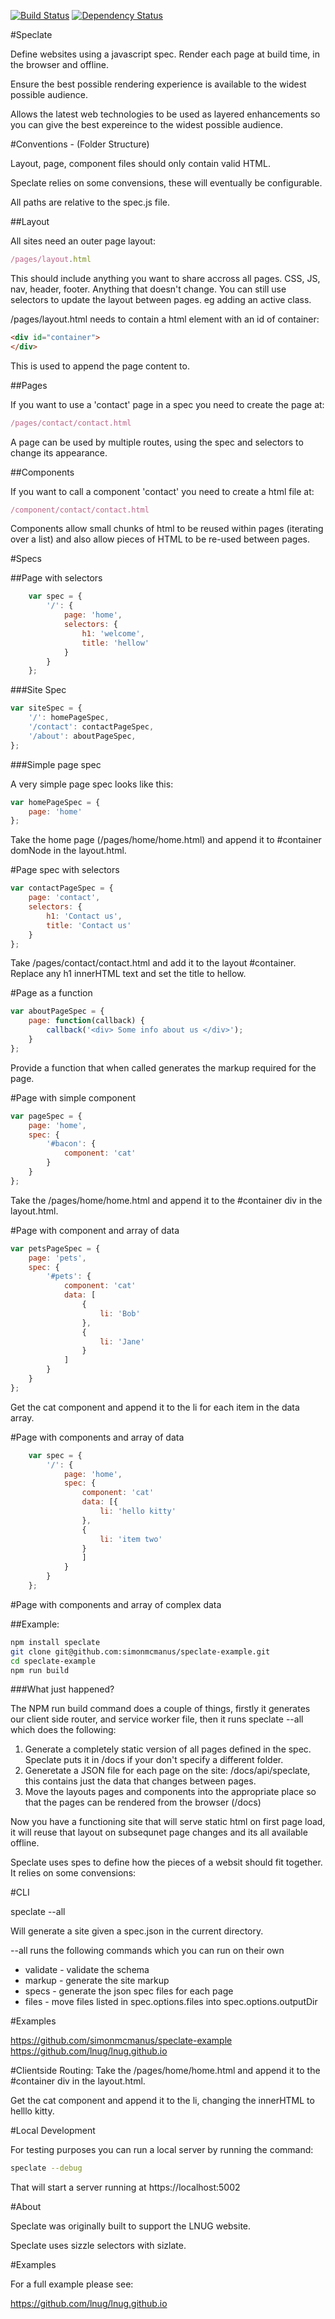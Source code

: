 [![Build Status](https://travis-ci.org/simonmcmanus/speclate.svg?branch=master)](https://travis-ci.org/simonmcmanus/speclate)
[![Dependency Status](https://dependencyci.com/github/simonmcmanus/speclate/badge)](https://dependencyci.com/github/simonmcmanus/speclate)

#Speclate

Define websites using a javascript spec. Render each page at build time, in the browser and offline.

Ensure the best possible rendering experience is available to the widest possible audience.


Allows the latest web technologies to be used as layered enhancements so you can give the best expereince to the widest possible audience.



#Conventions - (Folder Structure)


Layout, page, component files should only contain valid HTML.

Speclate relies on some convensions, these will eventually be configurable.

All paths are relative to the spec.js file.

##Layout

All sites need an outer page layout:

```js
/pages/layout.html
```

This should include anything you want to share accross all pages. CSS, JS, nav, header, footer. Anything that doesn't change. You can still use selectors to update the layout between pages. eg adding an active class.

/pages/layout.html needs to contain a html element with an id of container:

```html
<div id="container">
</div>
```

This is used to append the page content to.


##Pages

If you want to use a 'contact' page in a spec you need to create the page at:

```js
/pages/contact/contact.html
```

A page can be used by multiple routes, using the spec and selectors to change its appearance.

##Components

If you want to call a component 'contact' you need to create a html file at:

```js
/component/contact/contact.html
```

Components allow small chunks of html to be reused within pages (iterating over a list) and also allow pieces of HTML to be re-used between pages.




#Specs


##Page with selectors


```js
    var spec = {
        '/': {
            page: 'home',
            selectors: {
                h1: 'welcome',
                title: 'hellow'
            }
        }
    };
```

###Site Spec

```js
var siteSpec = {
    '/': homePageSpec,
    '/contact': contactPageSpec,
    '/about': aboutPageSpec,
};
```

###Simple page spec

A very simple page spec looks like this:

```js
var homePageSpec = {
    page: 'home'
};
```

Take the home page (/pages/home/home.html) and append it to #container domNode in the layout.html.


#Page spec with selectors

```js
var contactPageSpec = {
    page: 'contact',
    selectors: {
        h1: 'Contact us',
        title: 'Contact us'
    }
};
```

Take /pages/contact/contact.html and add it to the layout #container.
Replace any h1 innerHTML text and set the title to hellow.


#Page as a function

```js
var aboutPageSpec = {
    page: function(callback) {
        callback('<div> Some info about us </div>');
    }
};
```

Provide a function that when called generates the markup required for the page.

#Page with simple component

```js
var pageSpec = {
    page: 'home',
    spec: {
        '#bacon': {
            component: 'cat'
        }
    }
};
```

Take the /pages/home/home.html and append it to the #container div in the layout.html.

#Page with component and array of data

```js
var petsPageSpec = {
    page: 'pets',
    spec: {
        '#pets': {
            component: 'cat'
            data: [
                {
                    li: 'Bob'
                },
                {
                    li: 'Jane'
                }
            ]
        }
    }
};
```

Get the cat component and append it to the li for each item in the data array.



#Page with components and array of data

```js
    var spec = {
        '/': {
            page: 'home',
            spec: {
                component: 'cat'
                data: [{
                    li: 'hello kitty'
                },
                {
                    li: 'item two'
                }
                ]
            }
        }
    };
```


#Page with components and array of complex data



##Example:

```bash
npm install speclate
git clone git@github.com:simonmcmanus/speclate-example.git
cd speclate-example
npm run build
```

###What just happened?

The NPM run build command does a couple of things, firstly it generates our client side router, and service worker file, then it runs speclate --all which does the following:

1. Generate a completely static version of all pages defined in the spec. Speclate puts it in /docs if your don't specify a different folder.
2. Generetate a JSON file for each page on the site: /docs/api/speclate, this contains just the data that changes between pages.
3. Move the layouts pages and components into the appropriate place so that the pages can be rendered from the browser (/docs)

Now you have a functioning site that will serve static html on first page load, it will reuse that layout on subsequnet page changes and its all available offline.

Speclate uses spes to define how the pieces of a websit should fit together. It relies on some convensions:


#CLI

speclate --all

Will generate a site given a spec.json in the current directory.

--all runs the following commands which you can run on their own

* validate - validate the schema
* markup - generate the site markup
* specs - generate the json spec files for each page
* files - move files listed in spec.options.files into spec.options.outputDir


#Examples

https://github.com/simonmcmanus/speclate-example
https://github.com/lnug/lnug.github.io


#Clientside Routing:
Take the /pages/home/home.html and append it to the #container div in the layout.html.

Get the cat component and append it to the li, changing the innerHTML to helllo kitty.




#Local Development

For testing purposes you can run a local server by running the command:

```bash
speclate --debug
```

That will start a server running at https://localhost:5002



#About


Speclate was originally built to support the LNUG website.

Speclate uses sizzle selectors with sizlate.


#Examples

For a full example please see:

https://github.com/lnug/lnug.github.io
